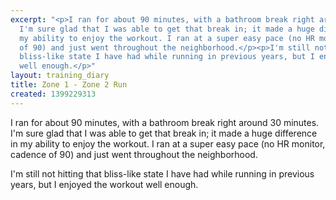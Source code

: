 ```yaml
---
excerpt: "<p>I ran for about 90 minutes, with a bathroom break right around 30 minutes.
  I'm sure glad that I was able to get that break in; it made a huge difference in
  my ability to enjoy the workout. I ran at a super easy pace (no HR monitor, cadence
  of 90) and just went throughout the neighborhood.</p><p>I'm still not hitting that
  bliss-like state I have had while running in previous years, but I enjoyed the workout
  well enough.</p>"
layout: training_diary
title: Zone 1 - Zone 2 Run
created: 1399229313
---
```

<p>I ran for about 90 minutes, with a bathroom break right around 30 minutes. I'm sure glad that I was able to get that break in; it made a huge difference in my ability to enjoy the workout. I ran at a super easy pace (no HR monitor, cadence of 90) and just went throughout the neighborhood.</p><p>I'm still not hitting that bliss-like state I have had while running in previous years, but I enjoyed the workout well enough.</p>
